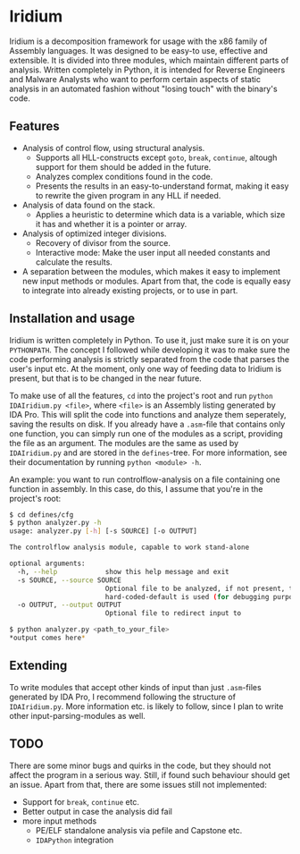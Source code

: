 # Iridium
Iridium is a decomposition framework for usage with the x86 family of Assembly
languages. It was designed to be easy-to use, effective and extensible. It is
divided into three modules, which maintain different parts of analysis.
Written completely in Python, it is intended for Reverse Engineers and Malware
Analysts who want to perform certain aspects of static analysis in an automated
fashion without "losing touch" with the binary's code.

## Features
* Analysis of control flow, using structural analysis.
  + Supports all HLL-constructs except `goto`, `break`, `continue`, altough support
    for them should be added in the future.
  + Analyzes complex conditions found in the code.
  + Presents the results in an easy-to-understand format, making it easy to rewrite
    the given program in any HLL if needed.
* Analysis of data found on the stack.
  + Applies a heuristic to determine which data is a variable, which size it has and
    whether it is a pointer or array.
* Analysis of optimized integer divisions.
  + Recovery of divisor from the source.
  + Interactive mode: Make the user input all needed constants and calculate
    the results.
* A separation between the modules, which makes it easy to implement new input
  methods or modules. Apart from that, the code is equally easy to integrate into
  already existing projects, or to use in part.

## Installation and usage
Iridium is written completely in Python. To use it, just make sure it is on your
`PYTHONPATH`. The concept I followed while developing it was to make sure the code
performing analysis is strictly separated from the code that parses the user's input
etc. At the moment, only one way of feeding data to Iridium is present, but that is
to be changed in the near future.

To make use of all the features, `cd` into the project's root and run
`python IDAIridium.py <file>`, where `<file>` is an Assembly listing generated by IDA Pro.
This will split the code into functions and analyze them seperately, saving the results
on disk. If you already have a `.asm`-file that contains only one function, you can
simply run one of the modules as a script, providing the file as an argument. The modules
are the same as used by `IDAIridium.py` and are stored in the `defines`-tree. For more
information, see their documentation by running `python <module> -h`.

An example: you want to run controlflow-analysis on a file containing one function in assembly.
In this case, do this, I assume that you're in the project's root:
```sh
$ cd defines/cfg
$ python analyzer.py -h
usage: analyzer.py [-h] [-s SOURCE] [-o OUTPUT]

The controlflow analysis module, capable to work stand-alone

optional arguments:
  -h, --help            show this help message and exit
  -s SOURCE, --source SOURCE
                        Optional file to be analyzed, if not present, the
                        hard-coded-default is used (for debugging purposes)
  -o OUTPUT, --output OUTPUT
                        Optional file to redirect input to

$ python analyzer.py <path_to_your_file>
*output comes here*
```

## Extending
To write modules that accept other kinds of input than just `.asm`-files generated by
IDA Pro, I recommend following the structure of `IDAIridium.py`. More information etc.
is likely to follow, since I plan to write other input-parsing-modules as well.

## TODO
There are some minor bugs and quirks in the code, but they should not affect the program
in a serious way. Still, if found such behaviour should get an issue. Apart from that, there
are some issues still not implemented:
* Support for `break`, `continue` etc.
* Better output in case the analysis did fail
* more input methods
  + PE/ELF standalone analysis via pefile and Capstone etc.
  + `IDAPython` integration
